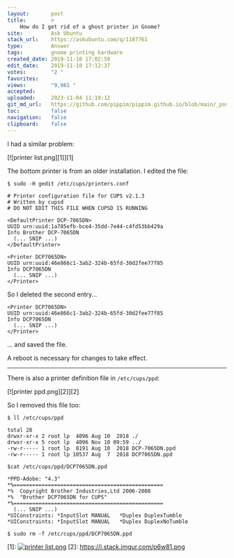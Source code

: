 ```yaml
---
layout:       post
title:        >
    How do I get rid of a ghost printer in Gnome?
site:         Ask Ubuntu
stack_url:    https://askubuntu.com/q/1187761
type:         Answer
tags:         gnome printing hardware
created_date: 2019-11-10 17:02:59
edit_date:    2019-11-10 17:12:37
votes:        "2 "
favorites:    
views:        "9,961 "
accepted:     
uploaded:     2023-11-04 11:19:12
git_md_url:   https://github.com/pippim/pippim.github.io/blob/main/_posts/2019/2019-11-10-How-do-I-get-rid-of-a-ghost-printer-in-Gnome_.md
toc:          false
navigation:   false
clipboard:    false
---
```


I had a similar problem:

[![printer list.png][1]][1]

The bottom printer is from an older installation. I edited the file:

``` 
$ sudo -H gedit /etc/cups/printers.conf

# Printer configuration file for CUPS v2.1.3
# Written by cupsd
# DO NOT EDIT THIS FILE WHEN CUPSD IS RUNNING

<DefaultPrinter DCP-7065DN>
UUID urn:uuid:1a785efb-bce4-35dd-7e44-c4fd53bb429a
Info Brother DCP-7065DN
  (... SNIP ...)
</DefaultPrinter>

<Printer DCP7065DN>
UUID urn:uuid:46e866c1-3ab2-324b-65fd-30d2fee77f85
Info DCP7065DN
  (... SNIP ...)
</Printer>
```

So I deleted the second entry...

``` 
<Printer DCP7065DN>
UUID urn:uuid:46e866c1-3ab2-324b-65fd-30d2fee77f85
Info DCP7065DN
  (... SNIP ...)
</Printer>
```

... and saved the file.

A reboot is necessary for changes to take effect.


----------

There is also a printer definition file in `/etc/cups/ppd`:

[![printer ppd.png][2]][2]

So I removed this file too:

``` 
$ ll /etc/cups/ppd

total 28
drwxr-xr-x 2 root lp  4096 Aug 10  2018 ./
drwxr-xr-x 5 root lp  4096 Nov 10 09:59 ../
-rw-r----- 1 root lp  8191 Aug 10  2018 DCP-7065DN.ppd
-rw-r----- 1 root lp 10537 Aug  7  2018 DCP7065DN.ppd

$cat /etc/cups/ppd/DCP7065DN.ppd

*PPD-Adobe: "4.3"
*%================================================
*%	Copyright Brother Industries,Ltd 2006-2008
*%	"Brother DCP7065DN for CUPS"
*%================================================
  (... SNIP ...)
*UIConstraints:	*InputSlot MANUAL	*Duplex DuplexTumble
*UIConstraints:	*InputSlot MANUAL	*Duplex DuplexNoTumble

$ sudo rm -f /etc/cups/ppd/DCP7065DN.ppd
```
  [1]: [<img src="https://i.stack.imgur.com/27yUb.png" alt="printer list.png">](<img src="https://i.stack.imgur.com/27yUb.png" alt="printer list.png">)
  [2]: https://i.stack.imgur.com/p6w81.png





